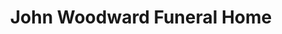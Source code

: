 ---
title: "John Woodward Funeral Home"
url: /spartanburg/john-woodward-funeral-home/
shop: Bestattungen
---